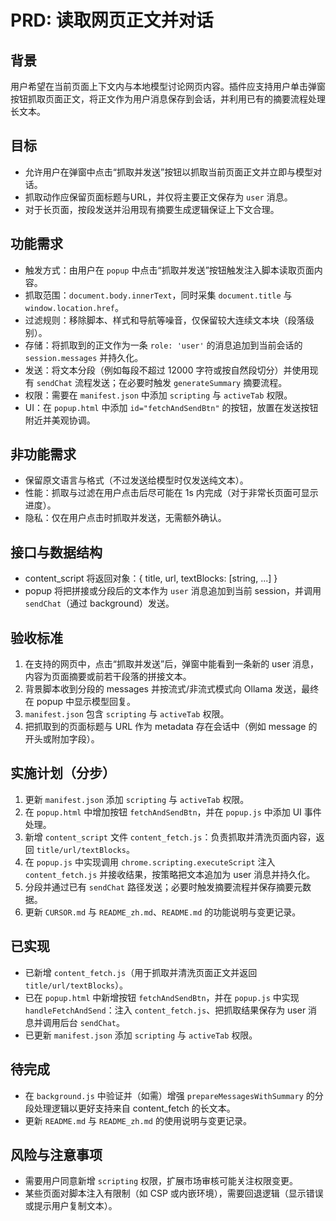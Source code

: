 # PRD: 读取网页正文并对话

## 背景
用户希望在当前页面上下文内与本地模型讨论网页内容。插件应支持用户单击弹窗按钮抓取页面正文，将正文作为用户消息保存到会话，并利用已有的摘要流程处理长文本。

## 目标
- 允许用户在弹窗中点击“抓取并发送”按钮以抓取当前页面正文并立即与模型对话。
- 抓取动作应保留页面标题与URL，并仅将主要正文保存为 `user` 消息。
- 对于长页面，按段发送并沿用现有摘要生成逻辑保证上下文合理。

## 功能需求
- 触发方式：由用户在 `popup` 中点击“抓取并发送”按钮触发注入脚本读取页面内容。
- 抓取范围：`document.body.innerText`，同时采集 `document.title` 与 `window.location.href`。
- 过滤规则：移除脚本、样式和导航等噪音，仅保留较大连续文本块（段落级别）。
- 存储：将抓取到的正文作为一条 `role: 'user'` 的消息追加到当前会话的 `session.messages` 并持久化。
- 发送：将文本分段（例如每段不超过 12000 字符或按自然段切分）并使用现有 `sendChat` 流程发送；在必要时触发 `generateSummary` 摘要流程。
- 权限：需要在 `manifest.json` 中添加 `scripting` 与 `activeTab` 权限。
- UI：在 `popup.html` 中添加 `id="fetchAndSendBtn"` 的按钮，放置在发送按钮附近并美观协调。

## 非功能需求
- 保留原文语言与格式（不过发送给模型时仅发送纯文本）。
- 性能：抓取与过滤在用户点击后尽可能在 1s 内完成（对于非常长页面可显示进度）。
- 隐私：仅在用户点击时抓取并发送，无需额外确认。

## 接口与数据结构
- content_script 将返回对象：{ title, url, textBlocks: [string, ...] }
- popup 将把拼接或分段后的文本作为 `user` 消息追加到当前 session，并调用 `sendChat`（通过 background）发送。

## 验收标准
1. 在支持的网页中，点击“抓取并发送”后，弹窗中能看到一条新的 user 消息，内容为页面摘要或前若干段落的拼接文本。
2. 背景脚本收到分段的 messages 并按流式/非流式模式向 Ollama 发送，最终在 popup 中显示模型回复。
3. `manifest.json` 包含 `scripting` 与 `activeTab` 权限。
4. 把抓取到的页面标题与 URL 作为 metadata 存在会话中（例如 message 的开头或附加字段）。

## 实施计划（分步）
1. 更新 `manifest.json` 添加 `scripting` 与 `activeTab` 权限。
2. 在 `popup.html` 中增加按钮 `fetchAndSendBtn`，并在 `popup.js` 中添加 UI 事件处理。
3. 新增 `content_script` 文件 `content_fetch.js`：负责抓取并清洗页面内容，返回 `title/url/textBlocks`。
4. 在 `popup.js` 中实现调用 `chrome.scripting.executeScript` 注入 `content_fetch.js` 并接收结果，按策略把文本追加为 user 消息并持久化。
5. 分段并通过已有 `sendChat` 路径发送；必要时触发摘要流程并保存摘要元数据。
6. 更新 `CURSOR.md` 与 `README_zh.md`、`README.md` 的功能说明与变更记录。

## 已实现

- 已新增 `content_fetch.js`（用于抓取并清洗页面正文并返回 `title/url/textBlocks`）。
- 已在 `popup.html` 中新增按钮 `fetchAndSendBtn`，并在 `popup.js` 中实现 `handleFetchAndSend`：注入 `content_fetch.js`、把抓取结果保存为 user 消息并调用后台 `sendChat`。
- 已更新 `manifest.json` 添加 `scripting` 与 `activeTab` 权限。

## 待完成

- 在 `background.js` 中验证并（如需）增强 `prepareMessagesWithSummary` 的分段处理逻辑以更好支持来自 content_fetch 的长文本。
- 更新 `README.md` 与 `README_zh.md` 的使用说明与变更记录。

## 风险与注意事项
- 需要用户同意新增 `scripting` 权限，扩展市场审核可能关注权限变更。
- 某些页面对脚本注入有限制（如 CSP 或内嵌环境），需要回退逻辑（显示错误或提示用户复制文本）。

